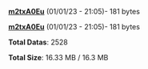 [**m2txA0Eu**](/data/m2txA0Eu.txt) (01/01/23 - 21:05)- 181 bytes

[**m2txA0Eu**](/data/m2txA0Eu.txt) (01/01/23 - 21:05)- 181 bytes

**Total Datas**: 2528

**Total Size**: 16.33 MB / 16.3 MB